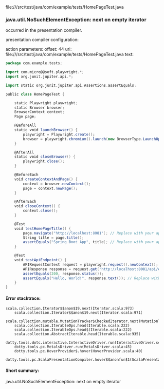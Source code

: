 file://<WORKSPACE>/src/test/java/com/example/tests/HomePageTest.java
### java.util.NoSuchElementException: next on empty iterator

occurred in the presentation compiler.

presentation compiler configuration:


action parameters:
offset: 44
uri: file://<WORKSPACE>/src/test/java/com/example/tests/HomePageTest.java
text:
```scala
package com.example.tests;

import com.micro@@soft.playwright.*;
import org.junit.jupiter.api.*;

import static org.junit.jupiter.api.Assertions.assertEquals;

public class HomePageTest {

    static Playwright playwright;
    static Browser browser;
    BrowserContext context;
    Page page;

    @BeforeAll
    static void launchBrowser() {
        playwright = Playwright.create();
        browser = playwright.chromium().launch(new BrowserType.LaunchOptions().setHeadless(false)); // Set headless to true for CI
    }

    @AfterAll
    static void closeBrowser() {
        playwright.close();
    }

    @BeforeEach
    void createContextAndPage() {
        context = browser.newContext();
        page = context.newPage();
    }

    @AfterEach
    void closeContext() {
        context.close();
    }

    @Test
    void testHomePageTitle() {
        page.navigate("http://localhost:8081"); // Replace with your app's URL
        String title = page.title();
        assertEquals("Spring Boot App", title); // Replace with your app's expected title
    }

    @Test
    void testApiEndpoint() {
        APIRequestContext request = playwright.request().newContext();
        APIResponse response = request.get("http://localhost:8081/api/endpoint"); // Replace with your API endpoint
        assertEquals(200, response.status());
        assertEquals("Hello, World!", response.text()); // Replace with your expected response
    }
}
```



#### Error stacktrace:

```
scala.collection.Iterator$$anon$19.next(Iterator.scala:973)
	scala.collection.Iterator$$anon$19.next(Iterator.scala:971)
	scala.collection.mutable.MutationTracker$CheckedIterator.next(MutationTracker.scala:76)
	scala.collection.IterableOps.head(Iterable.scala:222)
	scala.collection.IterableOps.head$(Iterable.scala:222)
	scala.collection.AbstractIterable.head(Iterable.scala:935)
	dotty.tools.dotc.interactive.InteractiveDriver.run(InteractiveDriver.scala:164)
	dotty.tools.pc.MetalsDriver.run(MetalsDriver.scala:45)
	dotty.tools.pc.HoverProvider$.hover(HoverProvider.scala:40)
	dotty.tools.pc.ScalaPresentationCompiler.hover$$anonfun$1(ScalaPresentationCompiler.scala:376)
```
#### Short summary: 

java.util.NoSuchElementException: next on empty iterator